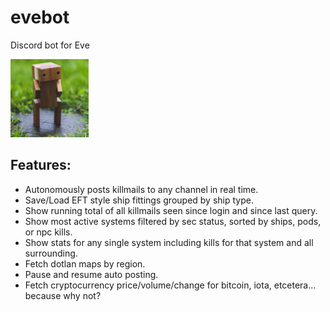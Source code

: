 # evebot
Discord bot for Eve

![logo](https://github.com/admica/evebot/blob/master/images/logo.jpg)

## Features:
* Autonomously posts killmails to any channel in real time.
* Save/Load EFT style ship fittings grouped by ship type.
* Show running total of all killmails seen since login and since last query.
* Show most active systems filtered by sec status, sorted by ships, pods, or npc kills.
* Show stats for any single system including kills for that system and all surrounding.
* Fetch dotlan maps by region.
* Pause and resume auto posting.
* Fetch cryptocurrency price/volume/change for bitcoin, iota, etcetera... because why not?

